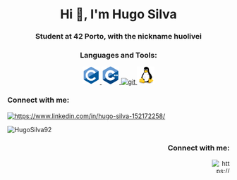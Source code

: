 <h1 align="center">Hi 👋, I'm Hugo Silva</h1>
<h3 align="center">Student at 42 Porto, with the nickname huolivei</h3>

<h3 align="center">Languages and Tools:</h3>
<p align="center"> </a> <a href="https://www.cprogramming.com/" target="_blank" rel="noreferrer"> <img src="https://raw.githubusercontent.com/devicons/devicon/master/icons/c/c-original.svg" alt="c" width="40" height="40"/> </a> <a href="https://www.w3schools.com/cpp/" target="_blank" rel="noreferrer"> <img src="https://raw.githubusercontent.com/devicons/devicon/master/icons/cplusplus/cplusplus-original.svg" alt="cplusplus" width="40" height="40"/> </a> <a href="https://git-scm.com/" target="_blank" rel="noreferrer"> <img src="https://www.vectorlogo.zone/logos/git-scm/git-scm-icon.svg" alt="git" width="40" height="40"/> </a> <a href="https://www.linux.org/" target="_blank" rel="noreferrer"> <img src="https://raw.githubusercontent.com/devicons/devicon/master/icons/linux/linux-original.svg" alt="linux" width="40" height="40"/> </a> </p>

<h3 align="left">Connect with me:</h3>
<p align="left">
<a href="https://www.linkedin.com/in/hugo-silva-152172258/" target="blank"><img align="center" src="https://raw.githubusercontent.com/rahuldkjain/github-profile-readme-generator/master/src/images/icons/Social/linked-in-alt.svg" alt="https://www.linkedin.com/in/hugo-silva-152172258/" height="30" width="40" /></a>
</p>

<p>&nbsp;<img align="left" src="https://github-readme-stats.vercel.app/api?username=HugoSilva92&show_icons=true&locale=en" alt="HugoSilva92" 
</p>
<h3 align="right">Connect with me: </h3>
<p align="right">
<a href="https://www.linkedin.com/in/hugo-silva-152172258/" target="blank"><img align="right" src="https://raw.githubusercontent.com/rahuldkjain/github-profile-readme-generator/master/src/images/icons/Social/linked-in-alt.svg" alt="https://www.linkedin.com/in/hugo-silva-152172258/" height="30" width="40" /></a>
</p>


